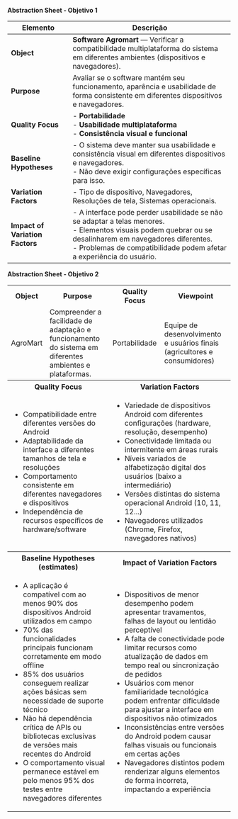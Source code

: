 **Abstraction Sheet - Objetivo 1**

| Elemento | Descrição |
| --- | --- |
| **Object** | **Software Agromart** — Verificar a compatibilidade multiplataforma do sistema em diferentes ambientes (dispositivos e navegadores). |
| **Purpose** | Avaliar se o software mantém seu funcionamento, aparência e usabilidade de forma consistente em diferentes dispositivos e navegadores. |
| **Quality Focus** | - **Portabilidade**<br>- **Usabilidade multiplataforma**<br>- **Consistência visual e funcional** |
| **Baseline Hypotheses** | - O sistema deve manter sua usabilidade e consistência visual em diferentes dispositivos e navegadores.<br>- Não deve exigir configurações específicas para isso. |
| **Variation Factors** | - Tipo de dispositivo, Navegadores, Resoluções de tela, Sistemas operacionais. |
| **Impact of Variation Factors**| - A interface pode perder usabilidade se não se adaptar a telas menores.<br>- Elementos visuais podem quebrar ou se desalinharem em navegadores diferentes.<br>- Problemas de compatibilidade podem afetar a experiência do usuário. |


**Abstraction Sheet - Objetivo 2**

<table>
  <tr>
    <th>Object</th>
    <th>Purpose</th>
    <th>Quality Focus</th>
    <th>Viewpoint</th>
  </tr>
  <tr>
    <td>AgroMart</td>
    <td>Compreender a facilidade de adaptação e funcionamento do sistema em diferentes ambientes e plataformas.</td>
    <td>Portabilidade</td>
    <td>Equipe de desenvolvimento e usuários finais (agricultores e consumidores)</td>
  </tr>
  <tr>
    <th colspan="2">Quality Focus</th>
    <th colspan="2">Variation Factors</th>
  </tr>
  <tr>
    <td colspan="2">
        <ul>
            <li>Compatibilidade entre diferentes versões do Android  </li>
            <li>Adaptabilidade da interface a diferentes tamanhos de tela e resoluções</li>
            <li>Comportamento consistente em diferentes navegadores e dispositivos</li>
            <li>Independência de recursos específicos de hardware/software</li>
        </ul>
    </td>
    <td colspan="2">
        <ul>
            <li>Variedade de dispositivos Android com diferentes configurações (hardware, resolução, desempenho) </li>
            <li>Conectividade limitada ou intermitente em áreas rurais  </li>
            <li>Níveis variados de alfabetização digital dos usuários (baixo a intermediário)  </li>
            <li>Versões distintas do sistema operacional Android (10, 11, 12...)  </li>
            <li>Navegadores utilizados (Chrome, Firefox, navegadores nativos)</li>
        </ul>
    </td>
  </tr>
    <tr>
    <th colspan="2">Baseline Hypotheses (estimates)</th>
    <th colspan="2">Impact of Variation Factors</th>
  </tr>
  <tr>
    <td colspan="2">
        <ul>
            <li>A aplicação é compatível com ao menos 90% dos dispositivos Android utilizados em campo  </li>
            <li>70% das funcionalidades principais funcionam corretamente em modo offline  </li>
            <li>85% dos usuários conseguem realizar ações básicas sem necessidade de suporte técnico  </li>
            <li>Não há dependência crítica de APIs ou bibliotecas exclusivas de versões mais recentes do Android  </li>
            <li>O comportamento visual permanece estável em pelo menos 95% dos testes entre navegadores diferentes</li>
        </ul>
    </td>
    <td colspan="2">
        <ul>
            <li> Dispositivos de menor desempenho podem apresentar travamentos, falhas de layout ou lentidão perceptível </li> 
            <li> A falta de conectividade pode limitar recursos como atualização de dados em tempo real ou sincronização de pedidos  </li>
            <li> Usuários com menor familiaridade tecnológica podem enfrentar dificuldade para ajustar a interface em dispositivos não otimizados  </li>
            <li> Inconsistências entre versões do Android podem causar falhas visuais ou funcionais em certas ações  </li>
            <li> Navegadores distintos podem renderizar alguns elementos de forma incorreta, impactando a experiência</li>
        </ul>
    </td>
  </tr>
</table>


